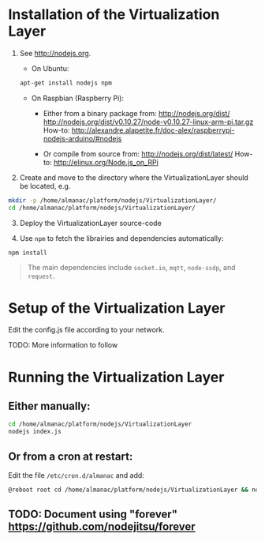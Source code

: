 # Installation of the Virtualization Layer

1. See http://nodejs.org.
	* On Ubuntu:
	```sh
	apt-get install nodejs npm
	```

	* On Raspbian (Raspberry Pi):
		* Either from a binary package from: http://nodejs.org/dist/
			http://nodejs.org/dist/v0.10.27/node-v0.10.27-linux-arm-pi.tar.gz
			How-to: http://alexandre.alapetite.fr/doc-alex/raspberrypi-nodejs-arduino/#nodejs
			
		* Or compile from source from: http://nodejs.org/dist/latest/
			How-to: http://elinux.org/Node.js_on_RPi

2. Create and move to the directory where the VirtualizationLayer should be located, e.g.

```sh
mkdir -p /home/almanac/platform/nodejs/VirtualizationLayer/
cd /home/almanac/platform/nodejs/VirtualizationLayer/
```

3. Deploy the VirtualizationLayer source-code

4. Use `npm` to fetch the librairies and dependencies automatically:

```sh
npm install
```

> The main dependencies include `socket.io`, `mqtt`, `node-ssdp`, and `request`.


# Setup of the Virtualization Layer

Edit the config.js file according to your network.

TODO: More information to follow


# Running the Virtualization Layer

## Either manually:

```sh
cd /home/almanac/platform/nodejs/VirtualizationLayer
nodejs index.js
```

## Or from a cron at restart:
Edit the file `/etc/cron.d/almanac` and add:

```sh
@reboot root cd /home/almanac/platform/nodejs/VirtualizationLayer && nodejs /home/almanac/platform/nodejs/VirtualizationLayer/index.js >> /home/almanac/platform/log/VirtualizationLayer.log 2>&1 &
```

## TODO: Document using "forever" https://github.com/nodejitsu/forever
